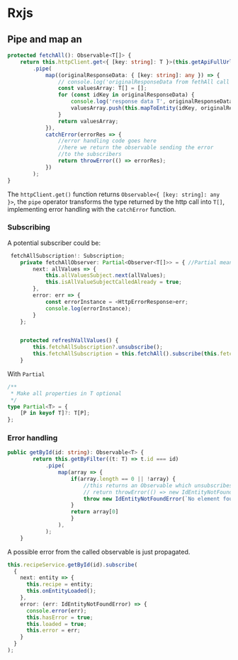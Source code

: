 # Rxjs

## Pipe and map an

```typescript
protected fetchAll(): Observable<T[]> {
    return this.httpClient.get<{ [key: string]: T }>(this.getApiFullUrl() + '.json')
        .pipe(
            map((originalResponseData: { [key: string]: any }) => {
                // console.log('originalResponseData from fethAll call', originalResponseData);
                const valuesArray: T[] = [];
                for (const idKey in originalResponseData) {
                    console.log('response data T', originalResponseData[idKey], "for Idkey", idKey);
                    valuesArray.push(this.mapToEntity(idKey, originalResponseData[idKey]))
                }
                return valuesArray;
            }),
            catchError(errorRes => {
                //error handling code goes here
                //here we return the observable sending the error 
                //to the subscribers
                return throwError(() => errorRes);
            })
        );
}
```

The `httpClient.get()` function returns `Observable<{ [key: string]: any }>`, the `pipe` 
operator transforms the type returned by the http call into `T[]`, implementing error handling
with the `catchError` function. 

### Subscribing

A potential subscriber could be: 

```typescript
 fetchAllSubscription!: Subscription;
    private fetchAllObserver: Partial<Observer<T[]>> = { //Partial means that non all properties of the object will be set
        next: allValues => {
            this.allValuesSubject.next(allValues);
            this.isAllValueSubjectCalledAlready = true;
        },
        error: err => {
            const errorInstance = <HttpErrorResponse>err;
            console.log(errorInstance);
        }
    };


    protected refreshVallValues() {
        this.fetchAllSubscription?.unsubscribe();
        this.fetchAllSubscription = this.fetchAll().subscribe(this.fetchAllObserver);
    }
```
With ``Partial``

```typescript
/**
 * Make all properties in T optional
 */
type Partial<T> = {
    [P in keyof T]?: T[P];
};

```

### Error handling

```typescript
public getById(id: string): Observable<T> {
        return this.getByFilter((t: T) => t.id === id)
            .pipe(
                map(array => {
                    if(array.length == 0 || !array) {
                        //this returns an Observable which unsubscribes when the error is thrown
                        // return throwError(() => new IdEntityNotFoundError(`No element found with ID=${id}`, id)); 
                        throw new IdEntityNotFoundError(`No element found with ID=${id}`, id);
                    }
                    return array[0]
                    }
                ),
            );
    }
```

A possible error from the called observable is just propagated.

```typescript
this.recipeService.getById(id).subscribe(
  {
    next: entity => {
      this.recipe = entity;
      this.onEntityLoaded();
    },
    error: (err: IdEntityNotFoundError) => {
      console.error(err);
      this.hasError = true;
      this.loaded = true;
      this.error = err;
    }
  }
);
```

